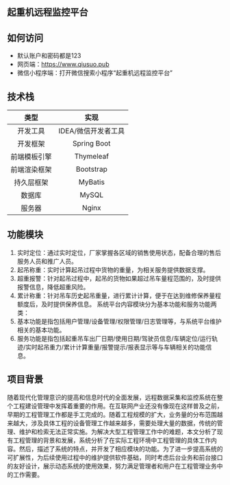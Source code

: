 ## 起重机远程监控平台

## 如何访问
- 默认账户和密码都是123  
- 网页端：https://www.qiusuo.pub  
- 微信小程序端：打开微信搜索小程序“起重机远程监控平台”  

## 技术栈

|类型|实现|
|:--:|:--:|
|开发工具|IDEA/微信开发者工具|
|开发框架|Spring Boot|
|前端模板引擎|Thymeleaf|
|前端渲染框架|Bootstrap|
|持久层框架|MyBatis|
|数据库|MySQL|
|服务器|Nginx|
## 功能模块

1.	实时定位：通过实时定位，厂家掌握各区域的销售使用状态，配备合理的售后服务人员和推广人员。
2.	起吊称重：实时计算起吊过程中货物的重量，为相关服务提供数据支撑。
3.	超重报警：针对起吊过程中，起吊的货物如果超过吊车量程范围的，及时提供报警信息，降低超重风险。
4.	累计称重：针对吊车历史起吊重量，进行累计计算，便于在达到维修保养量程额度后，及时提供保养信息。
系统平台内容模块分为基本功能和服务功能两类：
5.	基本功能是指包括用户管理/设备管理/权限管理/日志管理等，与系统平台维护相关的基本功能。
6.	服务功能是指包括起重吊车出厂日期/使用日期/驾驶员信息/车辆定位/运行轨迹/实时起吊重力/累计计算重量/报警提示/报表显示等与车辆相关的功能信息。

## 项目背景 
 随着现代化管理意识的提高和信息时代的全面发展，远程数据采集和监控系统在整个工程建设管理中发挥着重要的作用。在互联网产业还没有像现在这样普及之前，早期的工程管理工作都是手工完成的。随着工程规模的扩大，业务量的分布范围越来越大，涉及具体工程的设备管理工作越来越多，需要处理大量的数据，传统的管理、维护和检索无法正常实施。为解决大型工程管理工作中的难题，本文分析了现有工程管理的背景和发展，系统分析了在实际工程环境中工程管理的具体工作内容。然后，描述了系统的特点，并开发了相应模块的功能。为了进一步提高系统的可扩展性，为后续使用过程中的维护提供软件基础，同时考虑后台业务和前台接口的友好设计，展示动态系统的使用效果，努力满足管理者和用户在工程管理业务中的工作需要。